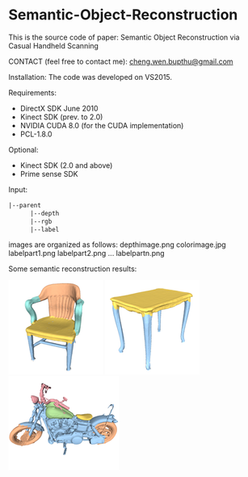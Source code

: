 # Semantic-Object-Reconstruction
This is the source code of paper: Semantic Object Reconstruction via Casual Handheld Scanning

CONTACT (feel free to contact me):
cheng.wen.bupthu@gmail.com

Installation:
The code was developed on VS2015.

Requirements:
- DirectX SDK June 2010
- Kinect SDK (prev. to 2.0)
- NVIDIA CUDA 8.0 (for the CUDA implementation)
- PCL-1.8.0

Optional:
- Kinect SDK (2.0 and above)
- Prime sense SDK

Input: 
```
|--parent
      |--depth
      |--rgb
      |--label
```
images are organized as follows:
depthimage.png
colorimage.jpg
labelpart1.png
labelpart2.png
...
labelpartn.png

Some semantic reconstruction results:

<div align="left">
<img src="DepthSensingLabel/SR_Chair.png" height="187" width="187" >
<img src="DepthSensingLabel/SR_Table.png" height="187" width="187" >
<img src="DepthSensingLabel/SR_Motorcycle.png" height="187" width="219" >
 </div>
